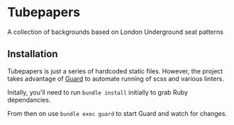 Tubepapers
==========

A collection of backgrounds based on London Underground seat patterns

## Installation

Tubepapers is just a series of hardcoded static files. However, the project takes advantage of [Guard](https://github.com/guard/guard) to automate running of scss and various linters.

Initally, you'll need to run `bundle install` initially to grab Ruby dependancies.

From then on use `bundle exec guard` to start Guard and watch for changes.